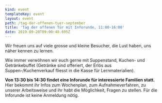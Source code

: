 ```yaml
---
kind: event
templateKey: event
layout: event
path: /tag-der-offenen-tuer-september
title: 'Tag der offenen Tür mit Inforunde, 11:00-16:00'
date: 2019-09-28T09:00:48.695Z
---
```

Wir freuen uns auf viele grosse und kleine Besucher, die Lust haben, uns näher kennen zu lernen.

Wie immer verwöhnen wir euch gerne mit Suppenstand, Kuchen- und Getränkebuffet (Getränke sind offeriert, der Erlös aus Suppen-/Kuchenverkauf fliesst in die Kasse für Lernmaterialien).



**Von 13:30 bis 14:30 findet eine Inforunde für interessierte Familien statt.** Hier bekommt ihr Infos zum Wochenplan, zum Aufnahmeverfahren, zu unserer Arbeitsweise und ihr habt die Möglichkeit, Fragen zu stellen. Für die Inforunde ist keine Anmeldung nötig.

